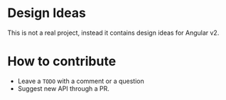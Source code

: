 # Design Ideas

This is not a real project, instead it contains design ideas for Angular v2.

# How to contribute

- Leave a `TODO` with a comment or a question
- Suggest new API through a PR.